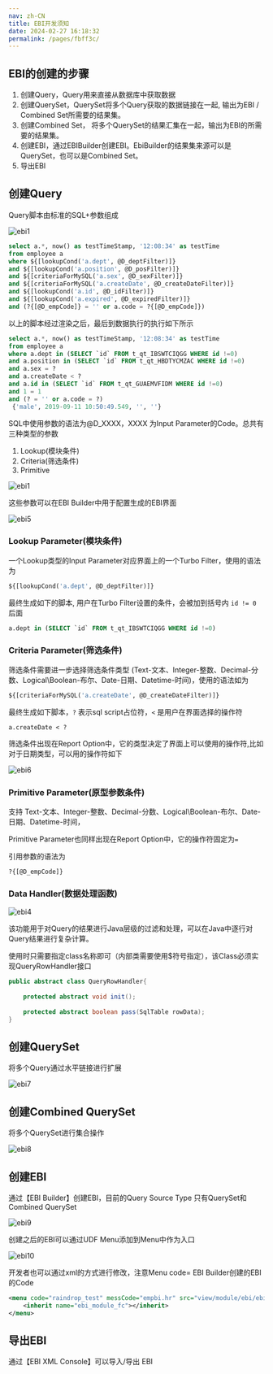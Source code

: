 ```yaml
---
nav: zh-CN
title: EBI开发须知
date: 2024-02-27 16:18:32
permalink: /pages/fbff3c/
---
```


## EBI的创建的步骤

1. 创建Query，Query用来直接从数据库中获取数据
2. 创建QuerySet，QuerySet将多个Query获取的数据链接在一起, 输出为EBI / Combined Set所需要的结果集。
3. 创建Combined Set， 将多个QuerySet的结果汇集在一起，输出为EBI的所需要的结果集。
4. 创建EBI，通过EBIBuilder创建EBI。EbiBuilder的结果集来源可以是QuerySet，也可以是Combined Set。
5. 导出EBI

## 创建Query

Query脚本由标准的SQL+参数组成

![ebi1](/assets/ebi1.jpg)

```sql
select a.*, now() as testTimeStamp, '12:08:34' as testTime
from employee a
where ${[lookupCond('a.dept', @D_deptFilter)]}
and ${[lookupCond('a.position', @D_posFilter)]}
and ${[criteriaForMySQL('a.sex', @D_sexFilter)]}
and ${[criteriaForMySQL('a.createDate', @D_createDateFilter)]}
and ${[lookupCond('a.id', @D_idFilter)]}
and ${[lookupCond('a.expired', @D_expiredFilter)]}
and (?{[@D_empCode]} = '' or a.code = ?{[@D_empCode]})
```

以上的脚本经过渲染之后，最后到数据执行的执行如下所示

```sql
select a.*, now() as testTimeStamp, '12:08:34' as testTime
from employee a
where a.dept in (SELECT `id` FROM t_qt_IBSWTCIQGG WHERE id !=0)
and a.position in (SELECT `id` FROM t_qt_HBDTYCMZAC WHERE id !=0)
and a.sex = ?
and a.createDate < ?
and a.id in (SELECT `id` FROM t_qt_GUAEMVFIDM WHERE id !=0)
and 1 = 1
and (? = '' or a.code = ?)
 {'male', 2019-09-11 10:50:49.549, '', ''}
```

SQL中使用参数的语法为@D_XXXX，XXXX 为Input Parameter的Code。总共有三种类型的参数

1. Lookup(模块条件)
2. Criteria(筛选条件)
3. Primitive 

![ebi1](/assets/ebi2.jpg)

这些参数可以在EBI Builder中用于配置生成的EBI界面

![ebi5](/assets/ebi5.jpg)

### Lookup Parameter(模块条件)

一个Lookup类型的Input Parameter对应界面上的一个Turbo Filter，使用的语法为 

```sql
${[lookupCond('a.dept', @D_deptFilter)]}
```

 最终生成如下的脚本, 用户在Turbo Filter设置的条件，会被加到括号内 ```id != 0``` 后面

```sql
a.dept in (SELECT `id` FROM t_qt_IBSWTCIQGG WHERE id !=0)
```

### Criteria Parameter(筛选条件)

筛选条件需要进一步选择筛选条件类型 (Text-文本、Integer-整数、Decimal-分数、Logical\Boolean-布尔、Date-日期、Datetime-时间)，使用的语法如为

```sql
${[criteriaForMySQL('a.createDate', @D_createDateFilter)]}
```

最终生成如下脚本，```?``` 表示sql script占位符，```<``` 是用户在界面选择的操作符

```mysql
a.createDate < ?
```

筛选条件出现在Report Option中，它的类型决定了界面上可以使用的操作符,比如对于日期类型，可以用的操作符如下

![ebi6](/assets/ebi6.jpg)

### Primitive Parameter(原型参数条件)

支持 Text-文本、Integer-整数、Decimal-分数、Logical\Boolean-布尔、Date-日期、Datetime-时间，

Primitive Parameter也同样出现在Report Option中，它的操作符固定为```=```

引用参数的语法为

```mysql
?{[@D_empCode]}
```

### Data Handler(数据处理函数)

![ebi4](/assets/ebi4.jpg)

 该功能用于对Query的结果进行Java层级的过滤和处理，可以在Java中逐行对Query结果进行复杂计算。

使用时只需要指定class名称即可（内部类需要使用$符号指定），该Class必须实现QueryRowHandler接口

```java
public abstract class QueryRowHandler{
    
    protected abstract void init();
    
    protected abstract boolean pass(SqlTable rowData);
}
```

## 创建QuerySet

将多个Query通过水平链接进行扩展

![ebi7](/assets/ebi7.jpg)

## 创建Combined QuerySet

将多个QuerySet进行集合操作

![ebi8](/assets/ebi8.jpg)

## 创建EBI

通过【EBI Builder】创建EBI，目前的Query Source Type 只有QuerySet和 Combined QuerySet

![ebi9](/assets/ebi9.jpg)

创建之后的EBI可以通过UDF Menu添加到Menu中作为入口

![ebi10](/assets/ebi10.jpg)

开发者也可以通过xml的方式进行修改，注意Menu code= EBI Builder创建的EBI的Code

```xml
<menu code="raindrop_test" messCode="empbi.hr" src="view/module/ebi/ebi" mType="EBI" apDebug="true">
	<inherit name="ebi_module_fc"></inherit>
</menu>
```

## 导出EBI

通过【EBI XML Console】可以导入/导出 EBI

